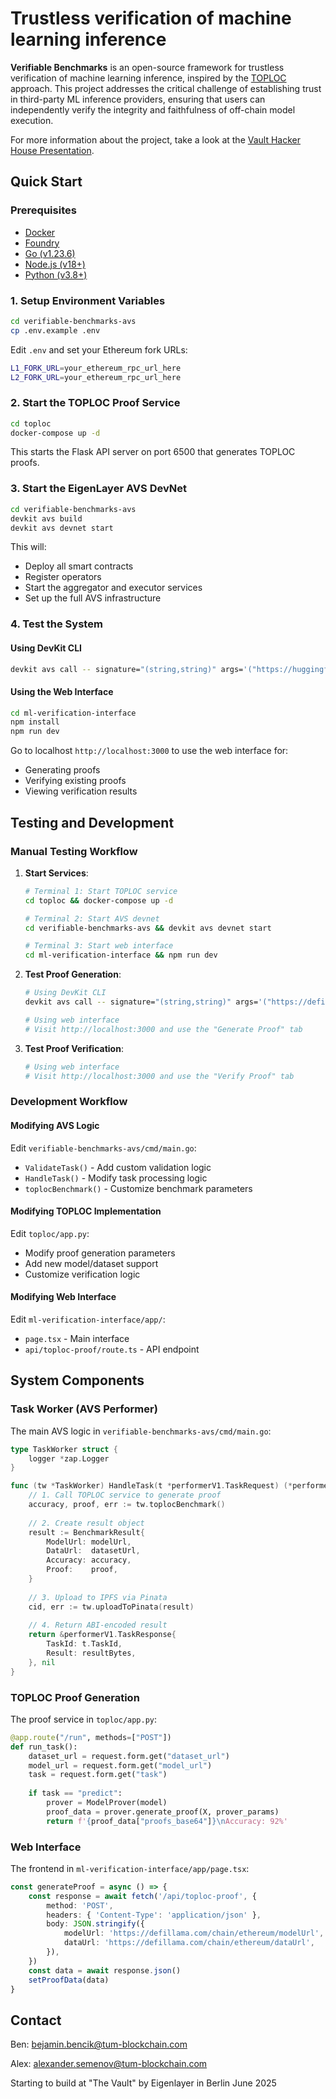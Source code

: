 # Trustless verification of machine learning inference

**Verifiable Benchmarks** is an open-source framework for trustless verification of machine learning inference, inspired by the [TOPLOC](https://arxiv.org/pdf/2501.16007) approach. This project addresses the critical challenge of establishing trust in third-party ML inference providers, ensuring that users can independently verify the integrity and faithfulness of off-chain model execution.

For more information about the project, take a look at the [Vault Hacker House Presentation](https://github.com/benbencik/verifiable-benchmarks/blob/main/Verifiable%20Benchmarks.pdf).


## Quick Start

### Prerequisites

- [Docker](https://docs.docker.com/engine/install/)
- [Foundry](https://book.getfoundry.sh/getting-started/installation)
- [Go (v1.23.6)](https://go.dev/doc/install)
- [Node.js (v18+)](https://nodejs.org/)
- [Python (v3.8+)](https://www.python.org/)

### 1. Setup Environment Variables

```bash
cd verifiable-benchmarks-avs
cp .env.example .env
```

Edit `.env` and set your Ethereum fork URLs:
```bash
L1_FORK_URL=your_ethereum_rpc_url_here
L2_FORK_URL=your_ethereum_rpc_url_here
```

### 2. Start the TOPLOC Proof Service

```bash
cd toploc
docker-compose up -d
```

This starts the Flask API server on port 6500 that generates TOPLOC proofs.

### 3. Start the EigenLayer AVS DevNet

```bash
cd verifiable-benchmarks-avs
devkit avs build
devkit avs devnet start
```

This will:
- Deploy all smart contracts
- Register operators
- Start the aggregator and executor services
- Set up the full AVS infrastructure

### 4. Test the System

#### Using DevKit CLI

```bash
devkit avs call -- signature="(string,string)" args='("https://huggingface.co/benbencik/eigen-models/blob/main/SimpleNet_20250618210855.pt","https://huggingface.co/datasets/benbencik/eigen-datasets/blob/main/iris.csv")'
```

#### Using the Web Interface

```bash
cd ml-verification-interface
npm install
npm run dev
```

Go to localhost `http://localhost:3000` to use the web interface for:
- Generating proofs
- Verifying existing proofs
- Viewing verification results


## Testing and Development

### Manual Testing Workflow

1. **Start Services**:
   ```bash
   # Terminal 1: Start TOPLOC service
   cd toploc && docker-compose up -d
   
   # Terminal 2: Start AVS devnet
   cd verifiable-benchmarks-avs && devkit avs devnet start
   
   # Terminal 3: Start web interface
   cd ml-verification-interface && npm run dev
   ```

2. **Test Proof Generation**:
   ```bash
   # Using DevKit CLI
   devkit avs call -- signature="(string,string)" args='("https://defillama.com/chain/ethereum/modelUrl","https://defillama.com/chain/ethereum/dataUrl")'
   
   # Using web interface
   # Visit http://localhost:3000 and use the "Generate Proof" tab
   ```

3. **Test Proof Verification**:
   ```bash
   # Using web interface
   # Visit http://localhost:3000 and use the "Verify Proof" tab
   ```

### Development Workflow

#### Modifying AVS Logic

Edit `verifiable-benchmarks-avs/cmd/main.go`:
- `ValidateTask()` - Add custom validation logic
- `HandleTask()` - Modify task processing logic
- `toplocBenchmark()` - Customize benchmark parameters

#### Modifying TOPLOC Implementation

Edit `toploc/app.py`:
- Modify proof generation parameters
- Add new model/dataset support
- Customize verification logic

#### Modifying Web Interface

Edit `ml-verification-interface/app/`:
- `page.tsx` - Main interface
- `api/toploc-proof/route.ts` - API endpoint

## System Components

### Task Worker (AVS Performer)

The main AVS logic in `verifiable-benchmarks-avs/cmd/main.go`:

```go
type TaskWorker struct {
    logger *zap.Logger
}

func (tw *TaskWorker) HandleTask(t *performerV1.TaskRequest) (*performerV1.TaskResponse, error) {
    // 1. Call TOPLOC service to generate proof
    accuracy, proof, err := tw.toplocBenchmark()
    
    // 2. Create result object
    result := BenchmarkResult{
        ModelUrl: modelUrl,
        DataUrl:  datasetUrl,
        Accuracy: accuracy,
        Proof:    proof,
    }
    
    // 3. Upload to IPFS via Pinata
    cid, err := tw.uploadToPinata(result)
    
    // 4. Return ABI-encoded result
    return &performerV1.TaskResponse{
        TaskId: t.TaskId,
        Result: resultBytes,
    }, nil
}
```

### TOPLOC Proof Generation

The proof service in `toploc/app.py`:

```python
@app.route("/run", methods=["POST"])
def run_task():
    dataset_url = request.form.get("dataset_url")
    model_url = request.form.get("model_url")
    task = request.form.get("task")
    
    if task == "predict":
        prover = ModelProver(model)
        proof_data = prover.generate_proof(X, prover_params)
        return f'{proof_data["proofs_base64"]}\nAccuracy: 92%'
```

### Web Interface

The frontend in `ml-verification-interface/app/page.tsx`:

```typescript
const generateProof = async () => {
    const response = await fetch('/api/toploc-proof', {
        method: 'POST',
        headers: { 'Content-Type': 'application/json' },
        body: JSON.stringify({
            modelUrl: 'https://defillama.com/chain/ethereum/modelUrl',
            dataUrl: 'https://defillama.com/chain/ethereum/dataUrl',
        }),
    })
    const data = await response.json()
    setProofData(data)
}
```

## Contact
Ben: bejamin.bencik@tum-blockchain.com

Alex: alexander.semenov@tum-blockchain.com

Starting to build at "The Vault" by Eigenlayer in Berlin June 2025
